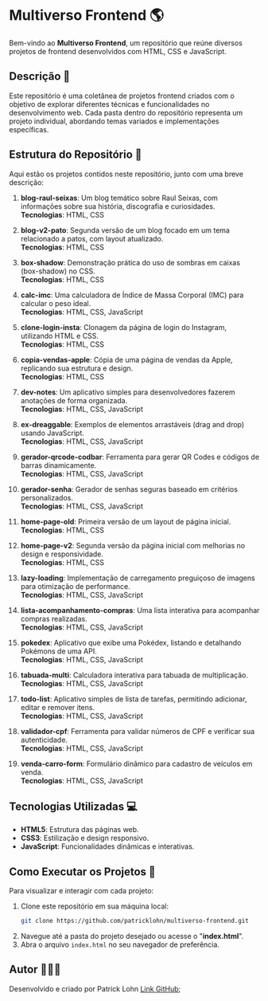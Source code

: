 # Multiverso Frontend 🌎

Bem-vindo ao **Multiverso Frontend**, um repositório que reúne diversos projetos de frontend desenvolvidos com HTML, CSS e JavaScript.

## Descrição 📄

Este repositório é uma coletânea de projetos frontend criados com o objetivo de explorar diferentes técnicas e funcionalidades no desenvolvimento web. Cada pasta dentro do repositório representa um projeto individual, abordando temas variados e implementações específicas.

## Estrutura do Repositório 📂

Aqui estão os projetos contidos neste repositório, junto com uma breve descrição:

1. **blog-raul-seixas**: Um blog temático sobre Raul Seixas, com informações sobre sua história, discografia e curiosidades.\
   **Tecnologias**: HTML, CSS

2. **blog-v2-pato**: Segunda versão de um blog focado em um tema relacionado a patos, com layout atualizado.\
   **Tecnologias**: HTML, CSS

3. **box-shadow**: Demonstração prática do uso de sombras em caixas (box-shadow) no CSS.\
   **Tecnologias**: HTML, CSS

4. **calc-imc**: Uma calculadora de Índice de Massa Corporal (IMC) para calcular o peso ideal.\
   **Tecnologias**: HTML, CSS, JavaScript

5. **clone-login-insta**: Clonagem da página de login do Instagram, utilizando HTML e CSS.\
   **Tecnologias**: HTML, CSS

6. **copia-vendas-apple**: Cópia de uma página de vendas da Apple, replicando sua estrutura e design.\
   **Tecnologias**: HTML, CSS

7. **dev-notes**: Um aplicativo simples para desenvolvedores fazerem anotações de forma organizada.\
   **Tecnologias**: HTML, CSS, JavaScript

8. **ex-dreaggable**: Exemplos de elementos arrastáveis (drag and drop) usando JavaScript.\
   **Tecnologias**: HTML, CSS, JavaScript

9. **gerador-qrcode-codbar**: Ferramenta para gerar QR Codes e códigos de barras dinamicamente.\
   **Tecnologias**: HTML, CSS, JavaScript

10. **gerador-senha**: Gerador de senhas seguras baseado em critérios personalizados.\
    **Tecnologias**: HTML, CSS, JavaScript

11. **home-page-old**: Primeira versão de um layout de página inicial.\
    **Tecnologias**: HTML, CSS

12. **home-page-v2**: Segunda versão da página inicial com melhorias no design e responsividade.\
    **Tecnologias**: HTML, CSS

13. **lazy-loading**: Implementação de carregamento preguiçoso de imagens para otimização de performance.\
    **Tecnologias**: HTML, CSS, JavaScript

14. **lista-acompanhamento-compras**: Uma lista interativa para acompanhar compras realizadas.\
    **Tecnologias**: HTML, CSS, JavaScript

15. **pokedex**: Aplicativo que exibe uma Pokédex, listando e detalhando Pokémons de uma API.\
    **Tecnologias**: HTML, CSS, JavaScript

16. **tabuada-multi**: Calculadora interativa para tabuada de multiplicação.\
    **Tecnologias**: HTML, CSS, JavaScript

17. **todo-list**: Aplicativo simples de lista de tarefas, permitindo adicionar, editar e remover itens.\
    **Tecnologias**: HTML, CSS, JavaScript

18. **validador-cpf**: Ferramenta para validar números de CPF e verificar sua autenticidade.\
    **Tecnologias**: HTML, CSS, JavaScript

19. **venda-carro-form**: Formulário dinâmico para cadastro de veículos em venda.\
    **Tecnologias**: HTML, CSS, JavaScript

## Tecnologias Utilizadas 💻

- **HTML5**: Estrutura das páginas web.
- **CSS3**: Estilização e design responsivo.
- **JavaScript**: Funcionalidades dinâmicas e interativas.

## Como Executar os Projetos 🔨

Para visualizar e interagir com cada projeto:

1. Clone este repositório em sua máquina local:
   ```bash
   git clone https://github.com/patricklohn/multiverso-frontend.git
   ```
2. Navegue até a pasta do projeto desejado ou acesse o "**index.html**".
3. Abra o arquivo `index.html` no seu navegador de preferência.

## Autor 👨‍💻💾

Desenvolvido e criado por Patrick Lohn [Link GitHub]("https://github.com/patricklohn");